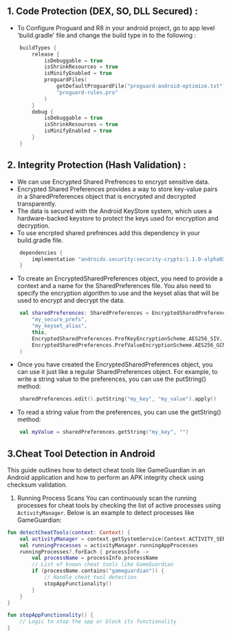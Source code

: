 ## 1. Code Protection (DEX, SO, DLL Secured) :

- To Configure Proguard and R8 in your android project, go to app level 'build.gradle' file and change the build type in to the following :

```Kotlin
    buildTypes {
        release {
            isDebuggable = true
            isShrinkResources = true
            isMinifyEnabled = true
            proguardFiles(
                getDefaultProguardFile("proguard-android-optimize.txt"),
                "proguard-rules.pro"
            )
        }
        debug {
            isDebuggable = true
            isShrinkResources = true
            isMinifyEnabled = true
        }
    }
```

## 2. Integrity Protection (Hash Validation) :

- We can use Encrypted Shared Prefrences to encrypt sensitive data.
- Encrypted Shared Preferences provides a way to store key-value pairs in a SharedPreferences object that is encrypted and decrypted transparently.
- The data is secured with the Android KeyStore system, which uses a hardware-backed keystore to protect the keys used for encryption and decryption.
- To use encrpted shared prefrences add this dependency in your build.gradle file.
```Kotlin
    dependencies {
        implementation "androidx.security:security-crypto:1.1.0-alpha03"
    }
```
- To create an EncryptedSharedPreferences object, you need to provide a context and a name for the SharedPreferences file. You also need to specify the encryption algorithm to use and the keyset alias that will be used to encrypt and decrypt the data.
```Kotlin
    val sharedPreferences: SharedPreferences = EncryptedSharedPreferences.create(
        "my_secure_prefs",
        "my_keyset_alias",
        this,
        EncryptedSharedPreferences.PrefKeyEncryptionScheme.AES256_SIV,
        EncryptedSharedPreferences.PrefValueEncryptionScheme.AES256_GCM,
    )
```
- Once you have created the EncryptedSharedPreferences object, you can use it just like a regular SharedPreferences object. For example, to write a string value to the preferences, you can use the putString() method:
```Kotlin
    sharedPreferences.edit().putString("my_key", "my_value").apply()
```
- To read a string value from the preferences, you can use the getString() method:
```Kotlin
    val myValue = sharedPreferences.getString("my_key", "")
```

## 3.Cheat Tool Detection in Android

This guide outlines how to detect cheat tools like GameGuardian in an Android application and how to perform an APK integrity check using checksum validation.

 1. Running Process Scans
You can continuously scan the running processes for cheat tools by checking the list of active processes using `ActivityManager`. Below is an example to detect processes like GameGuardian:

```kotlin
fun detectCheatTools(context: Context) {
    val activityManager = context.getSystemService(Context.ACTIVITY_SERVICE) as ActivityManager
    val runningProcesses = activityManager.runningAppProcesses
    runningProcesses?.forEach { processInfo ->
        val processName = processInfo.processName
        // List of known cheat tools like GameGuardian
        if (processName.contains("gameguardian")) {
            // Handle cheat tool detection
            stopAppFunctionality()
        }
    }
}

fun stopAppFunctionality() {
    // Logic to stop the app or block its functionality
}

